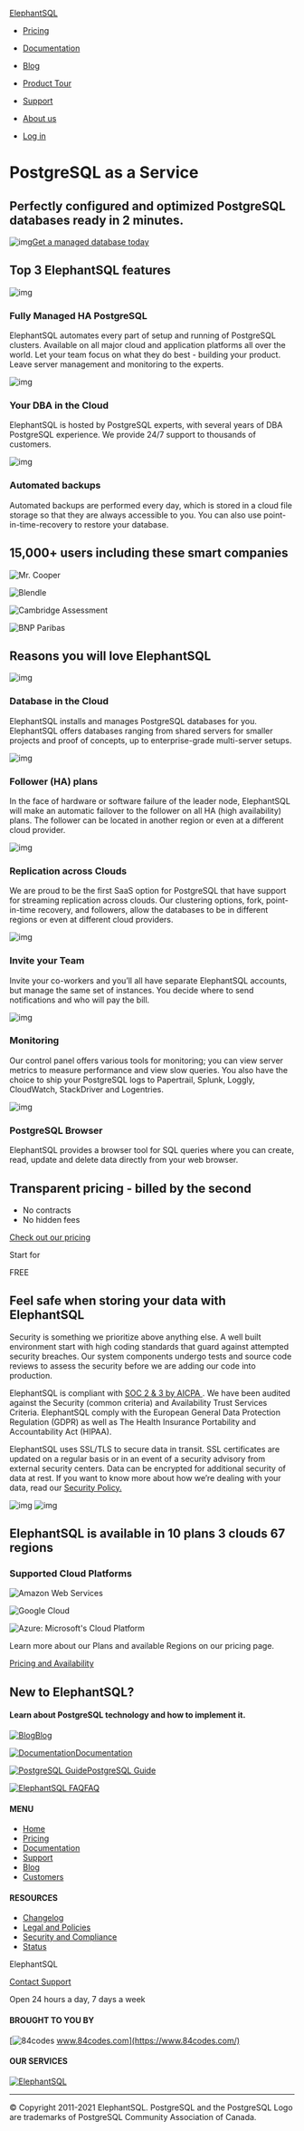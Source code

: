 [ElephantSQL](https://www.elephantsql.com/)

- [Pricing](https://www.elephantsql.com/plans.html)
- [Documentation](https://www.elephantsql.com/docs/index.html)
- [Blog](https://www.elephantsql.com/blog/index.html)
- [Product Tour](https://www.elephantsql.com/product-tour.html)
- [Support](https://www.elephantsql.com/support.html)
- [About us](https://www.elephantsql.com/about_us.html)

- [Log in](https://customer.elephantsql.com/)

# PostgreSQL as a Service

## Perfectly configured and optimized PostgreSQL databases ready in 2 minutes.

![img](https://www.elephantsql.com/images/postgresql-as-a-service-elephantsql.png)[Get a managed database today](https://www.elephantsql.com/plans.html)

## Top 3 ElephantSQL features

![img](https://www.elephantsql.com/images/HA-postgresql.png)

### Fully Managed HA PostgreSQL

ElephantSQL automates every part of setup and running of PostgreSQL clusters. Available on all major cloud and application platforms all over the world. Let your team focus on what they do best - building your product. Leave server management and monitoring to the experts.

![img](https://www.elephantsql.com/images/exceptional-support.png)

### Your DBA in the Cloud

ElephantSQL is hosted by PostgreSQL experts, with several years of DBA PostgreSQL experience. We provide 24/7 support to thousands of customers.

![img](https://www.elephantsql.com/images/automated-backups.png)

### Automated backups

Automated backups are performed every day, which is stored in a cloud file storage so that they are always accessible to you. You can also use point-in-time-recovery to restore your database.

## 15,000+ users including these smart companies

![Mr. Cooper](https://www.elephantsql.com/images/mrcooper.png)

![Blendle](https://www.elephantsql.com/images/blendle.png)

![Cambridge Assessment](https://www.elephantsql.com/images/cambridge_assessment.jpeg)

![BNP Paribas](https://www.elephantsql.com/images/bnppaibas.jpg)

## Reasons you will love ElephantSQL

![img](https://www.elephantsql.com/images/database-in-the-cloud.png)

### Database in the Cloud

ElephantSQL installs and manages PostgreSQL databases for you. ElephantSQL offers databases ranging from shared servers for smaller projects and proof of concepts, up to enterprise-grade multi-server setups.

![img](https://www.elephantsql.com/images/HA-postgresql-follower.png)

### Follower (HA) plans

In the face of hardware or software failure of the leader node, ElephantSQL will make an automatic failover to the follower on all HA (high availability) plans. The follower can be located in another region or even at a different cloud provider.

![img](https://www.elephantsql.com/images/nodes.png)

### Replication across Clouds

We are proud to be the first SaaS option for PostgreSQL that have support for streaming replication across clouds. Our clustering options, fork, point-in-time recovery, and followers, allow the databases to be in different regions or even at different cloud providers.

![img](https://www.elephantsql.com/images/team.png)

### Invite your Team

Invite your co-workers and you’ll all have separate ElephantSQL accounts, but manage the same set of instances. You decide where to send notifications and who will pay the bill.

![img](https://www.elephantsql.com/images/monitoring.png)

### Monitoring

Our control panel offers various tools for monitoring; you can view server metrics to measure performance and view slow queries. You also have the choice to ship your PostgreSQL logs to Papertrail, Splunk, Loggly, CloudWatch, StackDriver and Logentries.

![img](https://www.elephantsql.com/images/PostgreSQL-browser.png)

### PostgreSQL Browser

ElephantSQL provides a browser tool for SQL queries where you can create, read, update and delete data directly from your web browser.

## Transparent pricing - billed by the second

-  No contracts
-  No hidden fees

[Check out our pricing](https://www.elephantsql.com/plans.html)

Start for

FREE

## Feel safe when storing your data with ElephantSQL



Security is something we prioritize above anything else. A well built environment start with high coding standards that guard against attempted security breaches. Our system components undergo tests and source code reviews to assess the security before we are adding our code into production.

ElephantSQL is compliant with [SOC 2 & 3 by AICPA ](https://www.elephantsql.com/files/soc3-report.pdf). We have been audited against the Security (common criteria) and Availability Trust Services Criteria. ElephantSQL comply with the European General Data Protection Regulation (GDPR) as well as The Health Insurance Portability and Accountability Act (HIPAA).

ElephantSQL uses SSL/TLS to secure data in transit. SSL certificates are updated on a regular basis or in an event of a security advisory from external security centers. Data can be encrypted for additional security of data at rest. If you want to know more about how we’re dealing with your data, read our [Security Policy.](https://www.elephantsql.com/security_policy.html)

![img](https://www.elephantsql.com/images/21972-312_SOC_NonCPA.png) ![img](https://www.elephantsql.com/img/compliance-hipaa.png)

## ElephantSQL is available in **10** plans **3** clouds **67** regions

### Supported Cloud Platforms

![Amazon Web Services](https://www.elephantsql.com/images/paas/cloud-aws.jpg)

![Google Cloud](https://www.elephantsql.com/images/paas/cloud-google.jpg)

![Azure: Microsoft's Cloud Platform](https://www.elephantsql.com/images/paas/cloud-microsoftazure.jpg)

Learn more about our Plans and available Regions on our pricing page.

[Pricing and Availability](https://www.elephantsql.com/plans.html)

## New to ElephantSQL?

#### Learn about PostgreSQL technology and how to implement it.

[![Blog](https://www.elephantsql.com/images/icon-blog.png)Blog](https://www.elephantsql.com/blog/index.html)

[![Documentation](https://www.elephantsql.com/images/icon-documentation.png)Documentation](https://www.elephantsql.com/docs/index.html)

[![PostgreSQL Guide](https://www.elephantsql.com/images/icon-guide.png)PostgreSQL Guide](https://www.elephantsql.com/blog/databases-for-beginners-what-is-a-database-what-is-postgresql.html)

[![ElephantSQL FAQ](https://www.elephantsql.com/images/icon-faq.png)FAQ](https://www.elephantsql.com/docs/faq.html)

#### MENU

- [Home](https://www.elephantsql.com/)
- [Pricing](https://www.elephantsql.com/plans.html)
- [Documentation](https://www.elephantsql.com/docs/index.html)
- [Support](https://www.elephantsql.com/support.html)
- [Blog](https://www.elephantsql.com/blog/index.html)
- [Customers](https://www.elephantsql.com/customers.html)

#### RESOURCES

- [Changelog](https://www.elephantsql.com/changelog.html)
- [Legal and Policies](https://www.elephantsql.com/legal/legal_and_policies.html)
- [Security and Compliance](https://www.elephantsql.com/legal/security_and_compliance.html)
- [Status](http://status.elephantsql.com/)

ElephantSQL

[Contact Support](https://www.elephantsql.com/support.html)

Open 24 hours a day, 7 days a week

#### BROUGHT TO YOU BY

[![84codes](https://www.elephantsql.com/img/84codes-logo.png) www.84codes.com](https://www.84codes.com/)

#### OUR SERVICES

[![ElephantSQL](https://www.elephantsql.com/img/logo-elephantsql-footer.png) ](https://www.elephantsql.com/#)

------

© Copyright 2011-2021 ElephantSQL. PostgreSQL and the PostgreSQL Logo are trademarks of PostgreSQL Community Association of Canada.

<iframe aria-label="Toggle Customer Support" id="" data-cy="FrameComponent" style="box-sizing: border-box; border: none; height: 60px; width: 60px; color-scheme: normal !important;"></iframe>